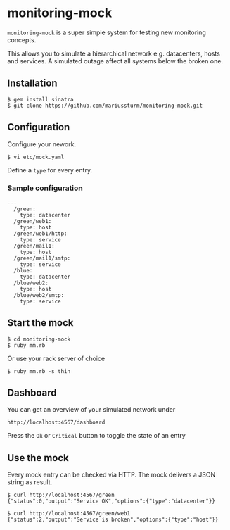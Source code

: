 # monitoring-mock

`monitoring-mock` is a super simple system for testing new monitoring concepts.

This allows you to simulate a hierarchical network e.g. datacenters, hosts and services.
A simulated outage affect all systems below the broken one.

## Installation

    $ gem install sinatra
    $ git clone https://github.com/mariussturm/monitoring-mock.git

## Configuration
Configure your nework.

    $ vi etc/mock.yaml

Define a `type` for every entry.

### Sample configuration

    ---
      /green:
        type: datacenter
      /green/web1:
        type: host
      /green/web1/http:
        type: service
      /green/mail1:
        type: host
      /green/mail1/smtp:
        type: service
      /blue:
        type: datacenter
      /blue/web2:
        type: host
      /blue/web2/smtp:
        type: service

## Start the mock

    $ cd monitoring-mock
    $ ruby mm.rb

Or use your rack server of choice

    $ ruby mm.rb -s thin

## Dashboard
You can get an overview of your simulated network under

    http://localhost:4567/dashboard

Press the `Ok` or `Critical` button to toggle the state of an entry

## Use the mock
Every mock entry can be checked via HTTP. The mock delivers a JSON string
as result.

    $ curl http://localhost:4567/green
    {"status":0,"output":"Service OK","options":{"type":"datacenter"}}

    $ curl http://localhost:4567/green/web1
    {"status":2,"output":"Service is broken","options":{"type":"host"}}

